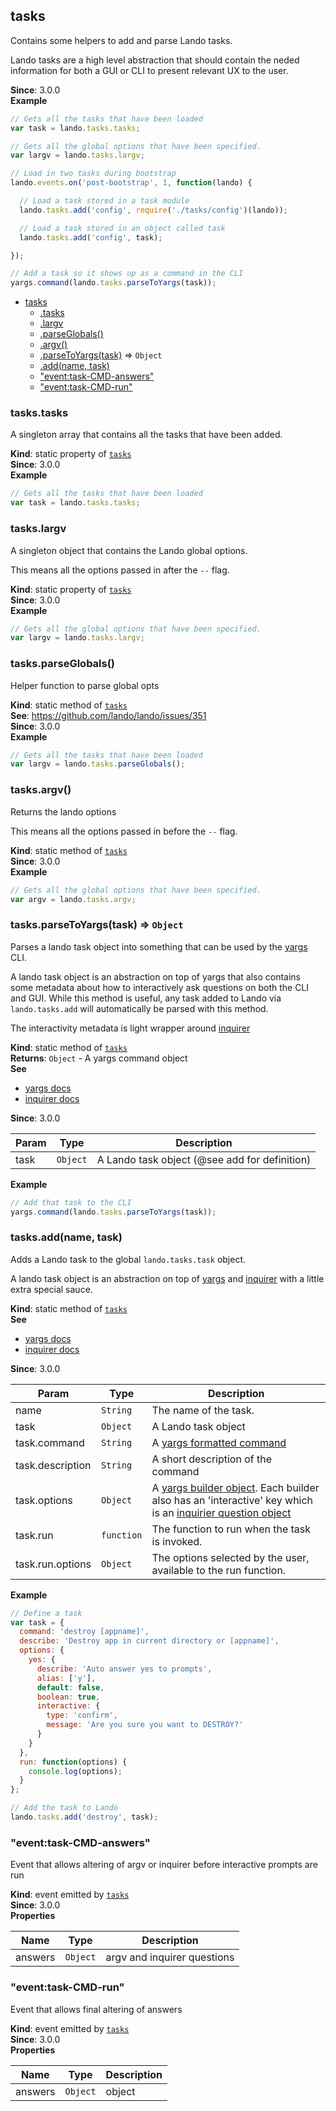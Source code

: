 <a name="module_tasks"></a>

## tasks
Contains some helpers to add and parse Lando tasks.

Lando tasks are a high level abstraction that should contain the neded
information for both a GUI or CLI to present relevant UX to the user.

**Since**: 3.0.0  
**Example**  
```js
// Gets all the tasks that have been loaded
var task = lando.tasks.tasks;

// Gets all the global options that have been specified.
var largv = lando.tasks.largv;

// Load in two tasks during bootstrap
lando.events.on('post-bootstrap', 1, function(lando) {

  // Load a task stored in a task module
  lando.tasks.add('config', require('./tasks/config')(lando));

  // Load a task stored in an object called task
  lando.tasks.add('config', task);

});

// Add a task so it shows up as a command in the CLI
yargs.command(lando.tasks.parseToYargs(task));
```

* [tasks](#module_tasks)
    * [.tasks](#module_tasks.tasks)
    * [.largv](#module_tasks.largv)
    * [.parseGlobals()](#module_tasks.parseGlobals)
    * [.argv()](#module_tasks.argv)
    * [.parseToYargs(task)](#module_tasks.parseToYargs) ⇒ <code>Object</code>
    * [.add(name, task)](#module_tasks.add)
    * ["event:task-CMD-answers"](#module_tasks.event_task-CMD-answers)
    * ["event:task-CMD-run"](#module_tasks.event_task-CMD-run)

<a name="module_tasks.tasks"></a>

### tasks.tasks
A singleton array that contains all the tasks that have been added.

**Kind**: static property of [<code>tasks</code>](#module_tasks)  
**Since**: 3.0.0  
**Example**  
```js
// Gets all the tasks that have been loaded
var task = lando.tasks.tasks;
```
<a name="module_tasks.largv"></a>

### tasks.largv
A singleton object that contains the Lando global options.

This means all the options passed in after the `--` flag.

**Kind**: static property of [<code>tasks</code>](#module_tasks)  
**Since**: 3.0.0  
**Example**  
```js
// Gets all the global options that have been specified.
var largv = lando.tasks.largv;
```
<a name="module_tasks.parseGlobals"></a>

### tasks.parseGlobals()
Helper function to parse global opts

**Kind**: static method of [<code>tasks</code>](#module_tasks)  
**See**: https://github.com/lando/lando/issues/351  
**Since**: 3.0.0  
**Example**  
```js
// Gets all the tasks that have been loaded
var largv = lando.tasks.parseGlobals();
```
<a name="module_tasks.argv"></a>

### tasks.argv()
Returns the lando options

This means all the options passed in before the `--` flag.

**Kind**: static method of [<code>tasks</code>](#module_tasks)  
**Since**: 3.0.0  
**Example**  
```js
// Gets all the global options that have been specified.
var argv = lando.tasks.argv;
```
<a name="module_tasks.parseToYargs"></a>

### tasks.parseToYargs(task) ⇒ <code>Object</code>
Parses a lando task object into something that can be used by the [yargs](http://yargs.js.org/docs/) CLI.

A lando task object is an abstraction on top of yargs that also contains some
metadata about how to interactively ask questions on both the CLI and GUI. While this
method is useful, any task added to Lando via `lando.tasks.add` will automatically
be parsed with this method.

The interactivity metadata is light wrapper around [inquirer](https://github.com/sboudrias/Inquirer.js)

**Kind**: static method of [<code>tasks</code>](#module_tasks)  
**Returns**: <code>Object</code> - A yargs command object  
**See**

- [yargs docs](http://yargs.js.org/docs/)
- [inquirer docs](https://github.com/sboudrias/Inquirer.js)

**Since**: 3.0.0  

| Param | Type | Description |
| --- | --- | --- |
| task | <code>Object</code> | A Lando task object (@see add for definition) |

**Example**  
```js
// Add that task to the CLI
yargs.command(lando.tasks.parseToYargs(task));
```
<a name="module_tasks.add"></a>

### tasks.add(name, task)
Adds a Lando task to the global `lando.tasks.task` object.

A lando task object is an abstraction on top of [yargs](http://yargs.js.org/docs/)
and [inquirer](https://github.com/sboudrias/Inquirer.js) with a little extra special sauce.

**Kind**: static method of [<code>tasks</code>](#module_tasks)  
**See**

- [yargs docs](http://yargs.js.org/docs/)
- [inquirer docs](https://github.com/sboudrias/Inquirer.js)

**Since**: 3.0.0  

| Param | Type | Description |
| --- | --- | --- |
| name | <code>String</code> | The name of the task. |
| task | <code>Object</code> | A Lando task object |
| task.command | <code>String</code> | A [yargs formatted command](http://yargs.js.org/docs/#methods-commandmodule-positional-arguments) |
| task.description | <code>String</code> | A short description of the command |
| task.options | <code>Object</code> | A [yargs builder object](http://yargs.js.org/docs/#methods-commandmodule). Each builder also has an 'interactive' key which is an [inquirier question object](https://github.com/sboudrias/Inquirer.js#objects) |
| task.run | <code>function</code> | The function to run when the task is invoked. |
| task.run.options | <code>Object</code> | The options selected by the user, available to the run function. |

**Example**  
```js
// Define a task
var task = {
  command: 'destroy [appname]',
  describe: 'Destroy app in current directory or [appname]',
  options: {
    yes: {
      describe: 'Auto answer yes to prompts',
      alias: ['y'],
      default: false,
      boolean: true,
      interactive: {
        type: 'confirm',
        message: 'Are you sure you want to DESTROY?'
      }
    }
  },
  run: function(options) {
    console.log(options);
  }
};

// Add the task to Lando
lando.tasks.add('destroy', task);
```
<a name="module_tasks.event_task-CMD-answers"></a>

### "event:task-CMD-answers"
Event that allows altering of argv or inquirer before interactive prompts
are run

**Kind**: event emitted by [<code>tasks</code>](#module_tasks)  
**Since**: 3.0.0  
**Properties**

| Name | Type | Description |
| --- | --- | --- |
| answers | <code>Object</code> | argv and inquirer questions |

<a name="module_tasks.event_task-CMD-run"></a>

### "event:task-CMD-run"
Event that allows final altering of answers

**Kind**: event emitted by [<code>tasks</code>](#module_tasks)  
**Since**: 3.0.0  
**Properties**

| Name | Type | Description |
| --- | --- | --- |
| answers | <code>Object</code> | object |

